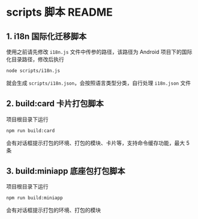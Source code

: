 # scripts 脚本 README

## 1. i18n 国际化迁移脚本

使用之前请先修改 `i18n.js` 文件中传参的路径，该路径为 Android 项目下的国际化目录路径，修改后执行

```bash
node scripts/i18n.js
```

就会生成 `scripts/i18n.json`，会按照语言类型分类，自行处理 `i18n.json` 文件

## 2. build:card 卡片打包脚本

项目根目录下运行

```bash
npm run build:card
```

会有对话框提示打包的环境、打包的模块、卡片等，支持命令缓存功能，最大 5 条

## 3. build:miniapp 底座包打包脚本

项目根目录下运行

```bash
npm run build:miniapp
```

会有对话框提示打包的环境、打包的模块
